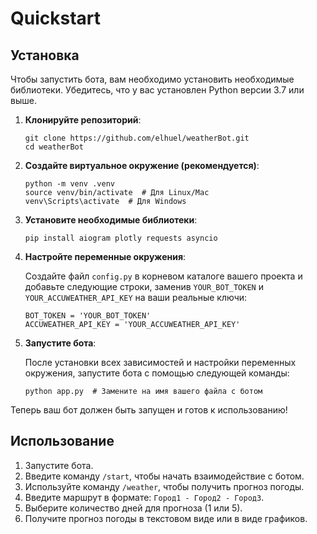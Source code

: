 
# Quickstart

## Установка

Чтобы запустить бота, вам необходимо установить необходимые библиотеки. Убедитесь, что у вас установлен Python версии 3.7 или выше.

1. **Клонируйте репозиторий**:

   ```
   git clone https://github.com/elhuel/weatherBot.git
   cd weatherBot
   ```

2. **Создайте виртуальное окружение (рекомендуется)**:

   ```
   python -m venv .venv
   source venv/bin/activate  # Для Linux/Mac
   venv\Scripts\activate  # Для Windows
   ```

3. **Установите необходимые библиотеки**:




   ```
   pip install aiogram plotly requests asyncio
   ```

4. **Настройте переменные окружения**:

   Создайте файл `config.py` в корневом каталоге вашего проекта и добавьте следующие строки, заменив `YOUR_BOT_TOKEN` и `YOUR_ACCUWEATHER_API_KEY` на ваши реальные ключи:

   ```
   BOT_TOKEN = 'YOUR_BOT_TOKEN'
   ACCUWEATHER_API_KEY = 'YOUR_ACCUWEATHER_API_KEY'
   ```

5. **Запустите бота**:

   После установки всех зависимостей и настройки переменных окружения, запустите бота с помощью следующей команды:

   ```
   python app.py  # Замените на имя вашего файла с ботом
   ```

Теперь ваш бот должен быть запущен и готов к использованию!

## Использование

1. Запустите бота.
2. Введите команду `/start`, чтобы начать взаимодействие с ботом.
3. Используйте команду `/weather`, чтобы получить прогноз погоды.
4. Введите маршрут в формате: `Город1 - Город2 - Город3`.
5. Выберите количество дней для прогноза (1 или 5).
6. Получите прогноз погоды в текстовом виде или в виде графиков.

